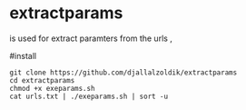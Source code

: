# extractparams

 is used for extract paramters from the urls ,

#install 
```
git clone https://github.com/djallalzoldik/extractparams
cd extractparams
chmod +x exeparams.sh
cat urls.txt | ./exeparams.sh | sort -u
```

